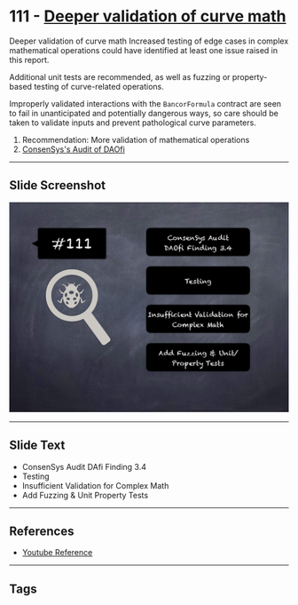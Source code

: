 
# 111 - [Deeper validation of curve math](./Deeper%20validation%20of%20curve%20math.md)

Deeper validation of curve math Increased testing of edge cases in complex mathematical operations could have identified at least one issue raised in this report. 

Additional unit tests are recommended, as well as fuzzing or property-based testing of curve-related operations. 

Improperly validated interactions with the `BancorFormula` contract are seen to fail in unanticipated and potentially dangerous ways, so care should be taken to validate inputs and prevent pathological curve parameters.


1. Recommendation: More validation of mathematical operations
2. [ConsenSys's Audit of DAOfi](https://consensys.net/diligence/audits/2021/02/daofi/#deeper-validation-of-curve-math)


___
## Slide Screenshot
![111.png](../../images/8.%20Audit%20Findings%20201/111.png)
___
## Slide Text
- ConsenSys Audit DAfi Finding 3.4
- Testing
- Insufficient Validation for Complex Math
- Add Fuzzing & Unit Property Tests
___
## References
- [Youtube Reference](https://youtu.be/IXm6JAprhuw?t=669)
___
## Tags
